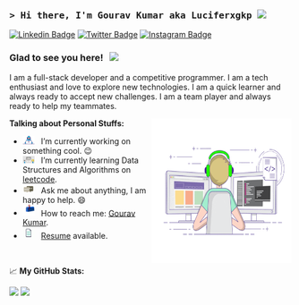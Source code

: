 ### <samp>&gt; Hi there, I'm Gourav Kumar aka Luciferxgkp <img src="https://media.giphy.com/media/hvRJCLFzcasrR4ia7z/giphy.gif" width="25"> </samp>

[![Linkedin Badge](https://img.shields.io/badge/-LinkedIn-0e76a8?style=flat-square&logo=Linkedin&logoColor=white)](https://linkedin/in/gourav-kumar-prajapati)
[![Twitter Badge](https://img.shields.io/badge/-Twitter-00acee?style=flat-square&logo=Twitter&logoColor=white)](https://twitter.com/GouravK37913421)
[![Instagram Badge](https://img.shields.io/badge/-Instagram-e4405f?style=flat-square&logo=Instagram&logoColor=white)](https://instagram.com/gourav_prajapati__/)

### Glad to see you here! &nbsp; ![](https://visitor-badge.glitch.me/badge?page_id=luciferxgkp.luciferxgkp&style=flat-square&color=0088cc)

I am a full-stack developer and a competitive programmer. I am a tech enthusiast and love to explore new technologies. I am a quick learner and always ready to accept new challenges. I am a team player and always ready to help my teammates.

<img align="right" alt="GIF" src="https://github.com/Luciferxgkp/Luciferxgkp/blob/main/assets/coding.gif?raw=true" width="250" height="258" />

**Talking about Personal Stuffs:**

- <img src="https://github.com/Luciferxgkp/Luciferxgkp/blob/main/assets/developer.gif?raw=true" width="21" />&nbsp;&nbsp; I’m currently working on something cool. :wink:
- <img src="https://github.com/Luciferxgkp/Luciferxgkp/blob/main/assets/lightning.gif?raw=true" width="21" />&nbsp;&nbsp; I’m currently learning Data Structures and Algorithms on [leetcode](https://leetcode.com/luciferxGKP).
- <img src="https://github.com/Luciferxgkp/Luciferxgkp/blob/main/assets/message.gif?raw=true" width="21" />&nbsp;&nbsp; Ask me about anything, I am happy to help. :smile:
- <img src="https://github.com/Luciferxgkp/Luciferxgkp/blob/main/assets/letterbox.gif?raw=true" width="21" />&nbsp;&nbsp; How to reach me: [Gourav Kumar](mailto:aec.cse.gourav.095@gmail.com).
- <img src="https://github.com/Luciferxgkp/Luciferxgkp/blob/main/assets/doc.gif?raw=true" width="21" />&nbsp;&nbsp; [Resume](https://drive.google.com/file/d/1P-bc8D5LTmeWaukT7WFimWWMTNEMIxYo/view) available.

</br>

📈 **My GitHub Stats:**

<p>
  <img height="180em" src="https://github-readme-stats.vercel.app/api?username=Luciferxgkp&show_icons=true&hide_border=true&&count_private=true&include_all_commits=true&theme=radical" />
  <img height="180em" src="https://github-readme-stats.vercel.app/api/top-langs/?username=Luciferxgkp&show_icons=true&hide_border=true&layout=compact&langs_count=8&theme=radical"/>
</p>
